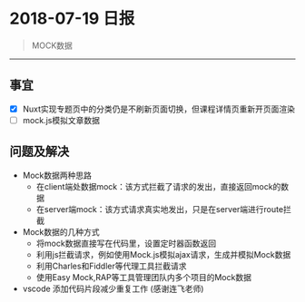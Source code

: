 # 2018-07-19 日报

> MOCK数据

---

## 事宜
- [x] Nuxt实现专题页中的分类仍是不刷新页面切换，但课程详情页重新开页面渲染
- [ ] mock.js模拟文章数据

## 问题及解决
- Mock数据两种思路
    - 在client端处数据mock：该方式拦截了请求的发出，直接返回mock的数据
    - 在server端mock：该方式请求真实地发出，只是在server端进行route拦截
- Mock数据的几种方式
    - 将mock数据直接写在代码里，设置定时器函数返回
    - 利用js拦截请求，例如使用Mock.js模拟ajax请求，生成并模拟Mock数据
    - 利用Charles和Fiddler等代理工具拦截请求
    - 使用Easy Mock,RAP等工具管理团队内多个项目的Mock数据
- vscode 添加代码片段减少重复工作 (感谢连飞老师)